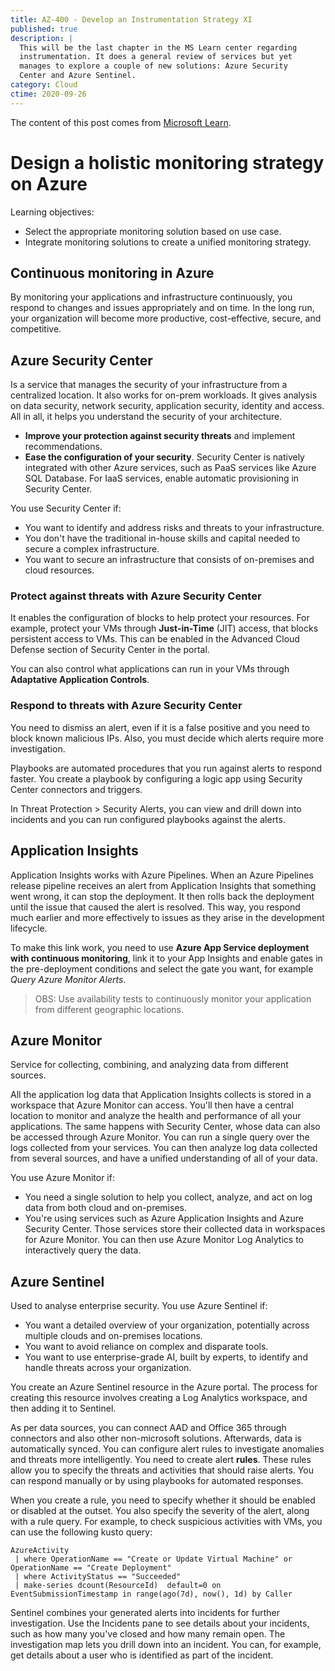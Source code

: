 ```yaml
---
title: AZ-400 - Develop an Instrumentation Strategy XI
published: true
description: |
  This will be the last chapter in the MS Learn center regarding
  instrumentation. It does a general review of services but yet
  manages to explore a couple of new solutions: Azure Security
  Center and Azure Sentinel.
category: Cloud
ctime: 2020-09-26
---
```


The content of this post comes from [Microsoft Learn](https://docs.microsoft.com/en-us/learn/modules/design-monitoring-strategy-on-azure/).

# Design a holistic monitoring strategy on Azure


Learning objectives:
* Select the appropriate monitoring solution based on use case.
* Integrate monitoring solutions to create a unified monitoring strategy.

## Continuous monitoring in Azure

By monitoring your applications and infrastructure continuously, you respond to changes and issues appropriately and on time. In the long run, your organization will become more productive, cost-effective, secure, and competitive.

## Azure Security Center

Is a service that manages the security of your infrastructure from a centralized location. It also works for on-prem workloads. It gives analysis on data security, network security, application security, identity and access. All in all, it helps you understand the security of your architecture.

* **Improve your protection against security threats** and implement recommendations.
* **Ease the configuration of your security**. Security Center is natively integrated with other Azure services, such as PaaS services like Azure SQL Database. For IaaS services, enable automatic provisioning in Security Center.

You use Security Center if:
* You want to identify and address risks and threats to your infrastructure.
* You don't have the traditional in-house skills and capital needed to secure a complex infrastructure.
* You want to secure an infrastructure that consists of on-premises and cloud resources.

### Protect against threats with Azure Security Center

It enables the configuration of blocks to help protect your resources. For example, protect your VMs through **Just-in-Time** (JIT) access, that blocks persistent access to VMs. This can be enabled in the Advanced Cloud Defense section of Security Center in the portal.

You can also control what applications can run in your VMs through **Adaptative Application Controls**.

### Respond to threats with Azure Security Center

You need to dismiss an alert, even if it is a false positive and you need to block known malicious IPs. Also, you must decide which alerts require more investigation.

Playbooks are automated procedures that you run against alerts to respond faster. You create a playbook by configuring a logic app using Security Center connectors and triggers.

In Threat Protection > Security Alerts, you can view and drill down into incidents and you can run configured playbooks against the alerts.

## Application Insights

Application Insights works with Azure Pipelines. When an Azure Pipelines release pipeline receives an alert from Application Insights that something went wrong, it can stop the deployment. It then rolls back the deployment until the issue that caused the alert is resolved. This way, you respond much earlier and more effectively to issues as they arise in the development lifecycle.

To make this link work, you need to use **Azure App Service deployment with continuous monitoring**, link it to your App Insights and enable gates in the pre-deployment conditions and select the gate you want, for example *Query Azure Monitor Alerts*.

> OBS: Use availability tests to continuously monitor your application from different geographic locations.

## Azure Monitor

Service for collecting, combining, and analyzing data from different sources.

All the application log data that Application Insights collects is stored in a workspace that Azure Monitor can access. You'll then have a central location to monitor and analyze the health and performance of all your applications. The same happens with Security Center, whose data can also be accessed through Azure Monitor. You can run a single query over the logs collected from your services. You can then analyze log data collected from several sources, and have a unified understanding of all of your data.

You use Azure Monitor if:

* You need a single solution to help you collect, analyze, and act on log data from both cloud and on-premises.
* You're using services such as Azure Application Insights and Azure Security Center. Those services store their collected data in workspaces for Azure Monitor. You can then use Azure Monitor Log Analytics to interactively query the data.

## Azure Sentinel

Used to analyse enterprise security. You use Azure Sentinel if:

* You want a detailed overview of your organization, potentially across multiple clouds and on-premises locations.
* You want to avoid reliance on complex and disparate tools.
* You want to use enterprise-grade AI, built by experts, to identify and handle threats across your organization.

You create an Azure Sentinel resource in the Azure portal. The process for creating this resource involves creating a Log Analytics workspace, and then adding it to Sentinel.

As per data sources, you can connect AAD and Office 365 through connectors and also other non-microsoft solutions. Afterwards, data is automatically synced. You can configure alert rules to investigate anomalies and threats more intelligently. You need to create alert **rules**. These rules allow you to specify the threats and activities that should raise alerts. You can respond manually or by using playbooks for automated responses.

When you create a rule, you need to specify whether it should be enabled or disabled at the outset. You also specify the severity of the alert, along with a rule query. For example, to check suspicious activities with VMs, you can use the following kusto query:

```
AzureActivity
 | where OperationName == "Create or Update Virtual Machine" or OperationName == "Create Deployment"
 | where ActivityStatus == "Succeeded"
 | make-series dcount(ResourceId)  default=0 on EventSubmissionTimestamp in range(ago(7d), now(), 1d) by Caller
```

Sentinel combines your generated alerts into incidents for further investigation. Use the Incidents pane to see details about your incidents, such as how many you've closed and how many remain open. The investigation map lets you drill down into an incident. You can, for example, get details about a user who is identified as part of the incident.